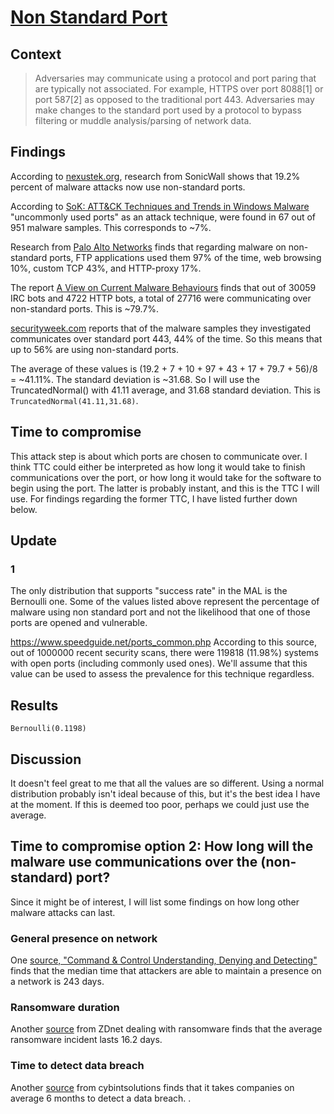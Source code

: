 # [Non Standard Port](https://attack.mitre.org/techniques/T1571/)

## Context
>Adversaries may communicate using a protocol and port paring that are typically not associated. For example, HTTPS over port 8088[1] or port 587[2] as opposed to the traditional port 443. Adversaries may make changes to the standard port used by a protocol to bypass filtering or muddle analysis/parsing of network data.

## Findings
According to [nexustek.org](https://www.nexustek.com/blog/cyber-security-tip-detecting-attacks-over-low-traffic-ports/), research from SonicWall shows that 19.2% percent of malware attacks now use non-standard ports. 

According to [SoK: ATT&CK Techniques and Trends in Windows Malware](https://krisk.io/publication/mitre-attack-securecomm19/) "uncommonly used ports" as an attack technique, were found in 67 out of 951 malware samples. This corresponds to ~7%. 

Research from [Palo Alto Networks](https://media.paloaltonetworks.com/documents/The-Modern-Malware-Review-March-2013.pdf) finds that regarding malware on non-standard ports, FTP applications used them 97% of the time, web browsing 10%, custom TCP 43%, and HTTP-proxy 17%. 

The report [A View on Current Malware Behaviours](https://www.usenix.org/event/leet09/tech/full_papers/bayer/bayer.pdf) finds that out of 30059 IRC bots and 4722 HTTP bots, a total of 27716 were communicating over non-standard ports. This is ~79.7%. 

[securityweek.com](https://www.securityweek.com/rise-malware-using-encryption-shows-importance-network-traffic-inspection) reports that of the malware samples they investigated communicates over standard port 443, 44% of the time. So this means that up to 56% are using non-standard ports. 

The average of these values is (19.2 + 7 + 10 + 97 + 43 + 17 + 79.7 + 56)/8 = ~41.11%. The standard deviation is ~31.68. So I will use the TruncatedNormal() with 41.11 average, and 31.68 standard deviation. This is ```TruncatedNormal(41.11,31.68)```.

## Time to compromise
This attack step is about which ports are chosen to communicate over. I think TTC could either be interpreted as how long it would take to finish communications over the port, or how long it would take for the software to begin using the port. The latter is probably instant, and this is the TTC I will use. For findings regarding the former TTC, I have listed further down below. 

## Update 
### 1 
The only distribution that supports "success rate" in the MAL is the Bernoulli one. 
Some of the values listed above represent the percentage of malware using non standard port and not the likelihood that one of those ports are opened and vulnerable.

https://www.speedguide.net/ports_common.php
According to this source, out of 1000000 recent security scans, there were 119818 (11.98%) systems with open ports (including commonly used ones).
We'll assume that this value can be used to assess the prevalence for this technique regardless.

## Results
```Bernoulli(0.1198)```

## Discussion
It doesn't feel great to me that all the values are so different. Using a normal distribution probably isn't ideal because of this, but it's the best idea I have at the moment. If this is deemed too poor, perhaps we could just use the average. 

## Time to compromise option 2: How long will the malware use communications over the (non-standard) port?
Since it might be of interest, I will list some findings on how long other malware attacks can last. 

### General presence on network
One [source, "Command & Control Understanding, Denying and Detecting"](https://arxiv.org/pdf/1408.1136) finds that the median time that attackers are able to maintain a presence on a network is 243 days. 

### Ransomware duration
Another [source](https://www.zdnet.com/article/ransomware-attacks-are-causing-more-downtime-than-ever-before/) from ZDnet dealing with ransomware finds that the average ransomware incident lasts 16.2 days. 

### Time to detect data breach
Another [source](https://www.cybintsolutions.com/cyber-security-facts-stats/) from cybintsolutions finds that it takes companies on average 6 months to detect a data breach. . 
